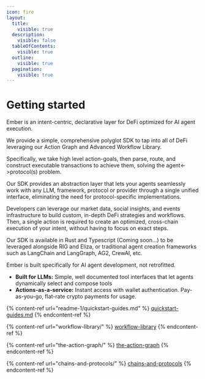 ```yaml
---
icon: fire
layout:
  title:
    visible: true
  description:
    visible: false
  tableOfContents:
    visible: true
  outline:
    visible: true
  pagination:
    visible: true
---
```


# Getting started

Ember is an intent-centric, declarative layer for DeFi optimized for AI agent execution.

We provide a simple, comprehensive polyglot SDK to tap into all of DeFi leveraging our Action Graph and Advanced Workflow Library.

Specifically, we take high level action-goals, then parse, route, and construct executable transactions to achieve them, solving the agent<->protocol(s) problem.

Our SDK provides an abstraction layer that lets your agents seamlessly work with any LLM, framework, protocol or provider through a single unified interface, eliminating the need for protocol-specific implementations.

Developers can leverage our market data, social insights, and events infrastructure to build custom, in-depth DeFi strategies and workflows. Then, a single action is required to create an optimized, cross-chain execution of your intent, without having to focus on exact steps.

Our SDK is available in Rust and Typescript (Coming soon...) to be leveraged alongside RIG and Eliza, or traditional agent creation frameworks such as LangChain and LangGraph, AG2, CrewAI, etc.

Ember is built specifically for AI agent development, not retrofitted.

* **Built for LLMs:** Simple, well documented tool interfaces that let agents dynamically select and compose tools
* **Actions-as-a-service:** Instant access with wallet authentication. Pay-as-you-go, flat-rate crypto payments for usage.

{% content-ref url="readme-1/quickstart-guides.md" %}
[quickstart-guides.md](readme-1/quickstart-guides.md)
{% endcontent-ref %}

{% content-ref url="workflow-library/" %}
[workflow-library](workflow-library/)
{% endcontent-ref %}

{% content-ref url="the-action-graph/" %}
[the-action-graph](the-action-graph/)
{% endcontent-ref %}

{% content-ref url="chains-and-protocols/" %}
[chains-and-protocols](chains-and-protocols/)
{% endcontent-ref %}
